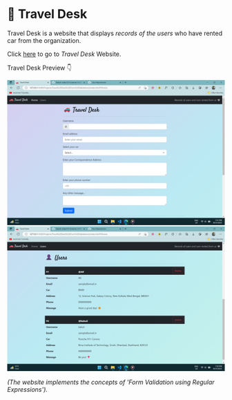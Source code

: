 # 🚗 Travel Desk

Travel Desk is a website that displays *records of the users* who have rented car from the organization. <br />

Click <a href="https://Kakuli-coder.github.io/TravelDesk/" alt="Travel-Desk" target="_blank">here</a> to go to *Travel Desk* Website. </br>

Travel Desk Preview 👇

<img src="images/bg-1.png" alt="Travel Desk Website Preview-1">
<img src="images/bg-2.png" alt="Travel Desk Website Preview-2">


*(The website implements the concepts of 'Form Validation using Regular Expressions').*
